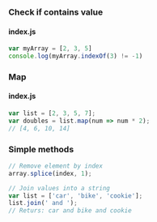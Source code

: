 ### Check if contains value
#### index.js
```javascript
var myArray = [2, 3, 5]
console.log(myArray.indexOf(3) != -1)
```

### Map

#### index.js
```javascript
var list = [2, 3, 5, 7];
var doubles = list.map(num => num * 2);
// [4, 6, 10, 14]
```

### Simple methods
```javascript
// Remove element by index
array.splice(index, 1);

// Join values into a string
var list = ['car', 'bike', 'cookie'];
list.join(' and ');
// Returs: car and bike and cookie
```

